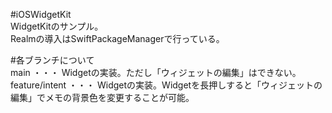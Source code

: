 #iOSWidgetKit  
WidgetKitのサンプル。  
Realmの導入はSwiftPackageManagerで行っている。   

#各ブランチについて   
main ・・・ Widgetの実装。ただし「ウィジェットの編集」はできない。   
feature/intent ・・・ Widgetの実装。Widgetを長押しすると「ウィジェットの編集」でメモの背景色を変更することが可能。  
